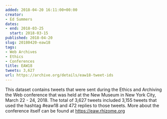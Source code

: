 ```yaml
---
added: 2018-04-20 16:11:00+00:00
creator:
- Ed Summers
dates:
- end: 2018-03-25
  start: 2018-03-15
published: 2018-04-20
slug: 20180420-eaw18
tags:
- Web Archives
- Ethics
- Conferences
title: EAW18
tweets: 3,627
url: https://archive.org/details/eaw18-tweet-ids
---
```


This dataset contains tweets that were sent during the Ethics and Archiving the Web conference that was held at the New Museum in New York City, March 22 - 24, 2018. The total of 3,627 tweets included 3,155 tweets that used the hashtag #eaw18 and 472 replies to those tweets. More about the conference itself can be found at https://eaw.rhizome.org
